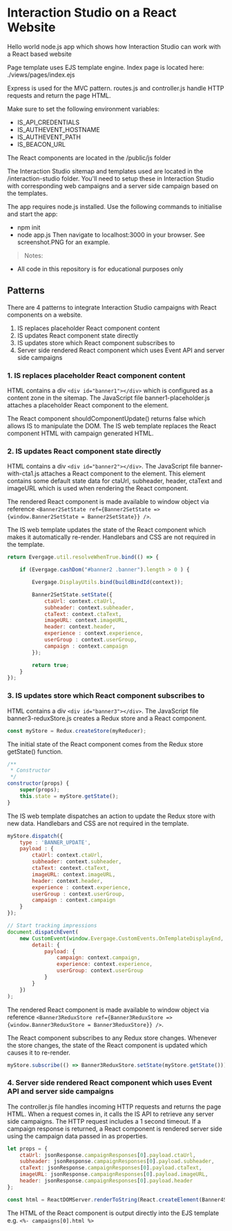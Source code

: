 # Interaction Studio on a React Website
Hello world node.js app which shows how Interaction Studio can work with a React based website

Page template uses EJS template engine. Index page is located here: ./views/pages/index.ejs

Express is used for the MVC pattern. routes.js and controller.js handle HTTP requests and return the page HTML.

Make sure to set the following environment variables: 
* IS_API_CREDENTIALS
* IS_AUTHEVENT_HOSTNAME
* IS_AUTHEVENT_PATH
* IS_BEACON_URL

The React components are located in the /public/js folder

The Interaction Studio sitemap and templates used are located in the /interaction-studio folder. You'll need to setup these in Interaction Studio with corresponding web campaigns and a server side campaign based on the templates.

The app requires node.js installed. 
Use the following commands to initialise and start the app:
* npm init
* node app.js
Then navigate to localhost:3000 in your browser. See screenshot.PNG for an example.

> Notes:
* All code in this repository is for educational purposes only

## Patterns

There are 4 patterns to integrate Interaction Studio campaigns with React components on a website.

1. IS replaces placeholder React component content
2. IS updates React component state directly
3. IS updates store which React component subscribes to
4. Server side rendered React component which uses Event API and server side campaigns

### 1. IS replaces placeholder React component content

HTML contains a div `<div id="banner1"></div>` which is configured as a content zone in the sitemap. The JavaScript file banner1-placeholder.js attaches a placeholder React component to the element. 

The React component shouldComponentUpdate() returns false which allows IS to manipulate the DOM. The IS web template replaces the React component HTML with campaign generated HTML.

### 2. IS updates React component state directly

HTML contains a div `<div id="banner2"></div>`. The JavaScript file banner-with-cta1.js attaches a React component to the element. This element contains some default state data for ctaUrl, subheader, header, ctaText and imageURL which is used when rendering the React component. 

The rendered React component is made available to window object via reference `<Banner2SetState ref={Banner2SetState => {window.Banner2SetState = Banner2SetState}} />`. 

The IS web template updates the state of the React component which makes it automatically re-render. Handlebars and CSS are not required in the template.

```javascript
return Evergage.util.resolveWhenTrue.bind(() => {

    if (Evergage.cashDom("#banner2 .banner").length > 0 ) {

        Evergage.DisplayUtils.bind(buildBindId(context));

        Banner2SetState.setState({
            ctaUrl: context.ctaUrl,
            subheader: context.subheader,
            ctaText: context.ctaText,
            imageURL: context.imageURL,
            header: context.header,
            experience : context.experience,
            userGroup : context.userGroup,
            campaign : context.campaign
        });

        return true;
    }
});
```

### 3. IS updates store which React component subscribes to

HTML contains a div `<div id="banner3"></div>`. The JavaScript file banner3-reduxStore.js creates a Redux store and a React component. 

```javascript
const myStore = Redux.createStore(myReducer);
```

The initial state of the React component comes from the Redux store getState() function.

```javascript
/**
 * Constructor
 */
constructor(props) {
    super(props);
    this.state = myStore.getState();
}
```

The IS web template dispatches an action to update the Redux store with new data. Handlebars and CSS are not required in the template.

```javascript
myStore.dispatch({ 
    type : 'BANNER_UPDATE', 
    payload : { 
        ctaUrl: context.ctaUrl,
        subheader: context.subheader,
        ctaText: context.ctaText,
        imageURL: context.imageURL,
        header: context.header,
        experience : context.experience,
        userGroup : context.userGroup,
        campaign : context.campaign
    }
});

// Start tracking impressions
document.dispatchEvent(
    new CustomEvent(window.Evergage.CustomEvents.OnTemplateDisplayEnd, {
        detail: {
            payload: {
                campaign: context.campaign,
                experience: context.experience,
                userGroup: context.userGroup
            }
        }
    })
);
```

The rendered React component is made available to window object via reference `<Banner3ReduxStore ref={Banner3ReduxStore => {window.Banner3ReduxStore = Banner3ReduxStore}} />`. 

The React component subscribes to any Redux store changes. Whenever the store changes, the state of the React component is updated which causes it to re-render.
```javascript
myStore.subscribe(() => Banner3ReduxStore.setState(myStore.getState()));
```

### 4. Server side rendered React component which uses Event API and server side campaigns

The controller.js file handles incoming HTTP requests and returns the page HTML. When a request comes in, it calls the IS API to retrieve any server side campaigns. The HTTP request includes a 1 second timeout. If a campaign response is returned, a React component is rendered server side using the campaign data passed in as properties. 

```javascript
let props = {
    ctaUrl: jsonResponse.campaignResponses[0].payload.ctaUrl,
    subheader: jsonResponse.campaignResponses[0].payload.subheader,
    ctaText: jsonResponse.campaignResponses[0].payload.ctaText,
    imageURL: jsonResponse.campaignResponses[0].payload.imageURL,
    header: jsonResponse.campaignResponses[0].payload.header
};

const html = ReactDOMServer.renderToString(React.createElement(Banner4Server, props));
```

The HTML of the React component is output directly into the EJS template e.g. `<%- campaigns[0].html %>`